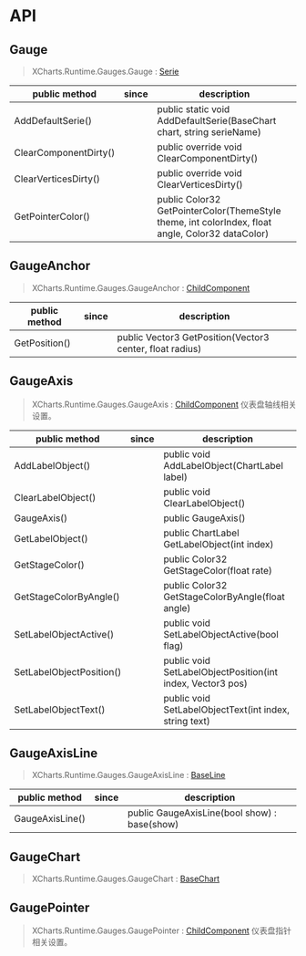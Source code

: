 # API

## Gauge

> XCharts.Runtime.Gauges.Gauge : [Serie](https://xcharts-team.github.io/docs/api#serie)

|public method|since|description|
|--|--|--|
|AddDefaultSerie()||public static void AddDefaultSerie(BaseChart chart, string serieName)|
|ClearComponentDirty()||public override void ClearComponentDirty()|
|ClearVerticesDirty()||public override void ClearVerticesDirty()|
|GetPointerColor()||public Color32 GetPointerColor(ThemeStyle theme, int colorIndex, float angle, Color32 dataColor)|

## GaugeAnchor

> XCharts.Runtime.Gauges.GaugeAnchor : [ChildComponent](https://xcharts-team.github.io/docs/api#childcomponent)

|public method|since|description|
|--|--|--|
|GetPosition()||public Vector3 GetPosition(Vector3 center, float radius)|

## GaugeAxis

> XCharts.Runtime.Gauges.GaugeAxis : [ChildComponent](https://xcharts-team.github.io/docs/api#childcomponent)
仪表盘轴线相关设置。

|public method|since|description|
|--|--|--|
|AddLabelObject()||public void AddLabelObject(ChartLabel label)|
|ClearLabelObject()||public void ClearLabelObject()|
|GaugeAxis()||public GaugeAxis()|
|GetLabelObject()||public ChartLabel GetLabelObject(int index)|
|GetStageColor()||public Color32 GetStageColor(float rate)|
|GetStageColorByAngle()||public Color32 GetStageColorByAngle(float angle)|
|SetLabelObjectActive()||public void SetLabelObjectActive(bool flag)|
|SetLabelObjectPosition()||public void SetLabelObjectPosition(int index, Vector3 pos)|
|SetLabelObjectText()||public void SetLabelObjectText(int index, string text)|

## GaugeAxisLine

> XCharts.Runtime.Gauges.GaugeAxisLine : [BaseLine](https://xcharts-team.github.io/docs/api#baseline)

|public method|since|description|
|--|--|--|
|GaugeAxisLine()||public GaugeAxisLine(bool show) : base(show)|

## GaugeChart

> XCharts.Runtime.Gauges.GaugeChart : [BaseChart](https://xcharts-team.github.io/docs/api#basechart)

## GaugePointer

> XCharts.Runtime.Gauges.GaugePointer : [ChildComponent](https://xcharts-team.github.io/docs/api#childcomponent)
仪表盘指针相关设置。

